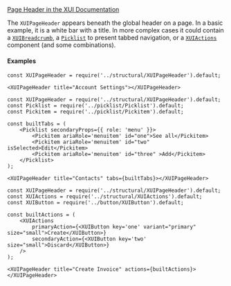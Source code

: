 <div class="xui-margin-vertical">
	<a href="../section-compounds-navigation-page-header.html" isDocLink>Page Header in the XUI Documentation</a>
</div>

The `XUIPageHeader` appears beneath the global header on a page. In a basic example, it is a white bar with a title. In more complex cases it could contain a [`XUIBreadcrumb`](#xuibreadcrumb), a [`Picklist`](#picklist) to present tabbed navigation, or a [`XUIActions`](#actions) component (and some combinations).

#### Examples
```
const XUIPageHeader = require('../structural/XUIPageHeader').default;

<XUIPageHeader title="Account Settings"></XUIPageHeader>
```

```
const XUIPageHeader = require('../structural/XUIPageHeader').default;
const Picklist = require('../picklist/Picklist').default;
const Pickitem = require('../picklist/Pickitem').default;

const builtTabs = (
	<Picklist secondaryProps={{ role: 'menu' }}>
		<Pickitem ariaRole='menuitem' id="one">See all</Pickitem>
		<Pickitem ariaRole='menuitem' id="two" isSelected>Edit</Pickitem>
		<Pickitem ariaRole='menuitem' id="three" >Add</Pickitem>
	</Picklist>
);

<XUIPageHeader title="Contacts" tabs={builtTabs}></XUIPageHeader>
```

```
const XUIPageHeader = require('../structural/XUIPageHeader').default;
const XUIActions = require('../structural/XUIActions').default;
const XUIButton = require('../button/XUIButton').default;

const builtActions = (
	<XUIActions
		primaryAction={<XUIButton key='one' variant="primary" size="small">Create</XUIButton>}
		secondaryAction={<XUIButton key='two' size="small">Discard</XUIButton>}
	/>
);

<XUIPageHeader title="Create Invoice" actions={builtActions}></XUIPageHeader>
```
